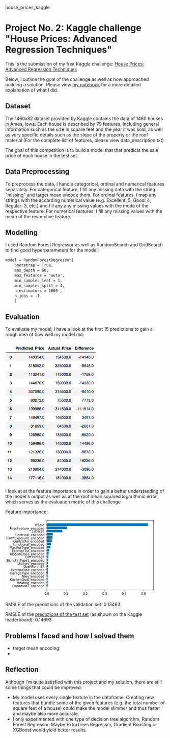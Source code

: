 house_prices_kaggle
# Project No. 2: Kaggle challenge "House Prices: Advanced Regression Techniques" 

This is the submission of my frist Kaggle challenge: <a href="https://www.kaggle.com/c/house-prices-advanced-regression-techniques">House Prices: Advanced Regression Techniques</a> 

Below, I outline the goal of the challenge as well as how approached building a solution. Please view <a href="https://github.com/HeleneFabia/house-prices-kaggle/blob/master/advanced_regression_house_prices_kaggle.ipynb">my notebook</a> for a more detailed explanation of what I did. 

## Dataset 

The 1460x82 dataset provided by Kaggle contains the data of 1460 houses in Ames, Iowa. Each house is described by 79 features, including general information such as the size in square feet and the year it was sold, as well as very specific details such as the slope of the property or the roof material (For the complete list of features, please view data_description.txt)

The goal of this competition is to build a model that that predicts the sale price of each house in the test set.

## Data Preprocessing 

To preprocess the data, I handle categorical, ordinal and numerical features separately. For categorical feature, I fill any missing data with the string "missing" and target mean encode them. For ordinal features, I map any strings with the according numerical value (e.g. Excellent: 5, Good: 4, Regular: 3, etc.) and fill any any missing values with the mode of the respective feature. For numerical features, I fill any  missing values with the mean of the respective feature.

## Modelling

I used Random Forest Regressor as well as RandomSearch and GridSearch to find good hyperparameters for the model:

    model = RandomForestRegressor(
        bootstrap = True, 
        max_depth = 60, 
        max_features = 'auto', 
        min_samples_leaf = 1, 
        min_samples_split = 4, 
        n_estimators = 1000 , 
        n_jobs = -1
        )

## Evaluation 

To evaluate my model, I have a look at the first 15 predictions to gain a rough idea of how well my model did:

![Prediction vs Actual Prices](https://github.com/HeleneFabia/house-prices-kaggle/blob/master/evaluation.png)

I look at at the feature importance in order to gain a better understanding of the model's output as well as at the root mean squared logarithmic error, which serves as the evaluation metric of this challenge

Feature importance:

![Feature Importance](https://github.com/HeleneFabia/house-prices-kaggle/blob/master/feature_importance.png)

RMSLE of the predictions of the validation set: 
0.13463

RMSLE of the <a href="https://github.com/HeleneFabia/house-prices-kaggle/blob/master/house_prices_sub.csv">predictions of the test set</a> (as shown on the Kaggle leaderboard):
0.14693

## Problems I faced and how I solved them 
- target mean encoding: 
- 

## Reflection 

Although I'm quite satisfied with this project and my solution, there are still some things that could be improved:
- My model uses every single feature in the dataframe. Creating new features that bundle some of the given features (e.g. the total number of square feet of a house) could make the model slimmer and thus faster and maybe also more accurate.
- I only experimented with one type of decision tree algorithm, Random Forest Regressor. Maybe ExtraTrees Regressor, Gradient Boosting or XGBoost would yield better results.
